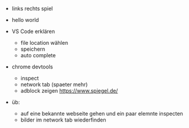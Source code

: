 - links rechts spiel


- hello world

- VS Code erklären
    - file location wählen
    - speichern
    - auto complete
    

- chrome devtools
    - inspect
    - network tab (spaeter mehr)
    - adblock zeigen https://www.spiegel.de/

- üb: 
    - auf eine bekannte webseite gehen und ein paar elemnte inspecten
    - bilder im network tab wiederfinden


